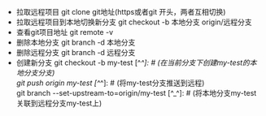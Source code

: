 - 拉取远程项目
git clone git地址(https或者git 开头，两者互相切换)
- 拉取远程项目到本地切换新分支
git checkout -b 本地分支 origin/远程分支
- 查看git项目地址
git remote -v
- 删除本地分支
git branch -d 本地分支
- 删除远程分支
git branch -d 远程分支
- 创建新分支
git checkout -b my-test [^_^]: # (在当前分支下创建my-test的本地分支分支)<br/>
git push origin my-test [^_^]: # (将my-test分支推送到远程)<br/>
git branch --set-upstream-to=origin/my-test [^_^]: # (将本地分支my-test关联到远程分支my-test上)
###### 
